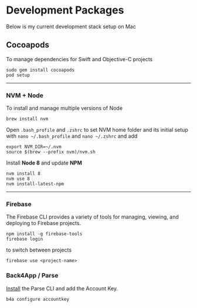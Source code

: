 # Development Packages

Below is my current development stack setup on Mac

## Cocoapods

To manage dependencies for Swift and Objective-C projects

```
sudo gem install cocoapods
pod setup
```

---

### NVM + Node

To install and manage multiple versions of Node

```
brew install nvm
```

Open `.bash_profile` and `.zshrc` to set NVM home folder and its initial setup with `nano ~/.bash_profile` and `nano ~/.zshrc` and add

```
export NVM_DIR=~/.nvm
source $(brew --prefix nvm)/nvm.sh
```

Install **Node 8** and update **NPM**

```
nvm install 8
nvm use 8
nvm install-latest-npm
```

---

### Firebase

The Firebase CLI provides a variety of tools for managing, viewing, and deploying to Firebase projects.

```
npm install -g firebase-tools
firebase login
```

to switch between projects

```
firebase use <project-name>
```

### Back4App / Parse

[Install](https://www.back4app.com/docs/platform/command-line-interface) the Parse CLI and add the Account Key.

```
b4a configure accountkey
```
